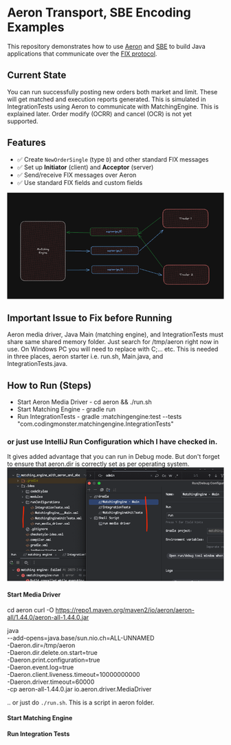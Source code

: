 # Aeron Transport, SBE Encoding Examples

This repository demonstrates how to use [Aeron](https://aeron.io/) and [SBE](https://github.com/aeron-io/simple-binary-encoding/wiki/FIX-SBE-XML-Primer) to build Java applications that communicate over the [FIX protocol](https://www.fixtrading.org/).

## Current State
You can run successfully posting new orders both market and limit.
These will get matched and execution reports generated.
This is simulated in IntegrationTests using Aeron to communicate
with MatchingEngine. This is explained later.
Order modify (OCRR) and cancel (OCR) is not yet supported.

## Features

- ✅ Create `NewOrderSingle` (type `D`) and other standard FIX messages
- ✅ Set up **Initiator** (client) and **Acceptor** (server)
- ✅ Send/receive FIX messages over Aeron
- ✅ Use standard FIX fields and custom fields

![img.png](img.png)

## Important Issue to Fix before Running
Aeron media driver, Java Main (matching engine), and IntegrationTests must share same shared memory folder.
Just search for /tmp/aeron right now in use.
On Windows PC you will need to replace with C;\... etc.
This is needed in three places, aeron starter i.e. run.sh, Main.java, and IntegrationTests.java.

## How to Run (Steps)
* Start Aeron Media Driver - cd aeron && ./run.sh
* Start Matching Engine - gradle run
* Run IntegrationTests - gradle :matchingengine:test --tests "com.codingmonster.matchingengine.IntegrationTests"

### or just use IntelliJ Run Configuration which I have checked in.
It gives added advantage that you can run in Debug mode.
But don't forget to ensure that aeron.dir is correctly set as per operating system.
![img_1.png](img_1.png)

#### Start Media Driver
cd aeron
curl -O https://repo1.maven.org/maven2/io/aeron/aeron-all/1.44.0/aeron-all-1.44.0.jar

java \
--add-opens=java.base/sun.nio.ch=ALL-UNNAMED \
-Daeron.dir=/tmp/aeron \
-Daeron.dir.delete.on.start=true \
-Daeron.print.configuration=true \
-Daeron.event.log=true \
-Daeron.client.liveness.timeout=10000000000 \
-Daeron.driver.timeout=60000 \
-cp aeron-all-1.44.0.jar io.aeron.driver.MediaDriver

.. or just do `./run.sh`. This is a script in aeron folder.

#### Start Matching Engine


#### Run Integration Tests
